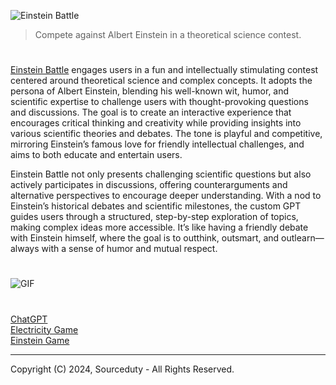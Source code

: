 ![Einstein Battle](https://github.com/user-attachments/assets/3fb58f46-6f02-457f-8951-058bc62d6c13)

> Compete against Albert Einstein in a theoretical science contest.

#

[Einstein Battle](https://chatgpt.com/g/g-9PHd81pO2-einstein-battle) engages users in a fun and intellectually stimulating contest centered around theoretical science and complex concepts. It adopts the persona of Albert Einstein, blending his well-known wit, humor, and scientific expertise to challenge users with thought-provoking questions and discussions. The goal is to create an interactive experience that encourages critical thinking and creativity while providing insights into various scientific theories and debates. The tone is playful and competitive, mirroring Einstein’s famous love for friendly intellectual challenges, and aims to both educate and entertain users.

Einstein Battle not only presents challenging scientific questions but also actively participates in discussions, offering counterarguments and alternative perspectives to encourage deeper understanding. With a nod to Einstein’s historical debates and scientific milestones, the custom GPT guides users through a structured, step-by-step exploration of topics, making complex ideas more accessible. It’s like having a friendly debate with Einstein himself, where the goal is to outthink, outsmart, and outlearn—always with a sense of humor and mutual respect.

#

![GIF](https://github.com/user-attachments/assets/9c828c81-81d3-492d-a69e-6eff7f46cfc1)

#
###

[ChatGPT](https://github.com/sourceduty/ChatGPT)
<br>
[Electricity Game](https://github.com/sourceduty/Electricity_Game)
<br>
[Einstein Game](https://github.com/sourceduty/Einstein_Game)

***
Copyright (C) 2024, Sourceduty - All Rights Reserved.
